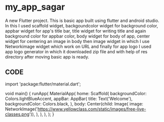 # my_app_sagar

A new Flutter project. This is basic app built using flutter and android studio.
In this I used scaffold widget, backgoundcolor widget for background color, appbar widget for app's title bar, title widget for writing title and again background color for appbar color, body widget for body of app, center widget for centering an image in body then image widget in which I use Networkimage widget which work on URL and finally for app logo I used app logo generator in which it downloaded zip file and with help of res directory after moving basic app is ready. 

## CODE

import 'package:flutter/material.dart';

void main() {
  runApp(
    MaterialApp(
      home: Scaffold(
        backgroundColor: Colors.lightBlueAccent,
        appBar: AppBar(
          title: Text('Welcome'),
          backgroundColor: Colors.black,
        ),
        body: Center(child: Image(
            image: NetworkImage('https://www.yellowclass.com/static/images/free-live-classes.png')),
        ),
      ),
    ),
  );
}


